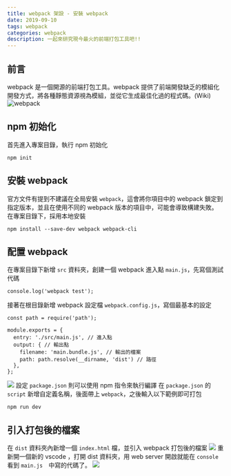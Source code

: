 ```yaml
---
title: webpack 架設 - 安裝 webpack
date: 2019-09-10
tags: webpack
categories: webpack
description: 一起來研究現今最火的前端打包工具吧!!
---
```

## 前言
webpack 是一個開源的前端打包工具。webpack 提供了前端開發缺乏的模組化開發方式，將各種靜態資源視為模組，並從它生成最佳化過的程式碼。(Wiki)
![webpack](https://i.imgur.com/5Z4PSWc.png)
## npm 初始化
首先進入專案目錄，執行 npm 初始化
```
npm init
```
## 安裝 webpack
官方文件有提到不建議在全局安裝 `webpack`，這會將你項目中的 webpack 鎖定到指定版本，並且在使用不同的 webpack 版本的項目中，可能會導致構建失敗。
在專案目錄下，採用本地安裝
```
npm install --save-dev webpack webpack-cli
```
## 配置 webpack
在專案目錄下新增 `src` 資料夾，創建一個 webpack 進入點 `main.js`，先寫個測試代碼
```
console.log('webpack test');
```
接著在根目錄新增 webpack 設定檔 `webpack.config.js`，寫個最基本的設定
```
const path = require('path');

module.exports = {
  entry: './src/main.js', // 進入點
  output: { // 輸出點
    filename: 'main.bundle.js', // 輸出的檔案
    path: path.resolve(__dirname, 'dist') // 路徑
  },
};
```
![](https://i.imgur.com/wcCuNP1.png)
設定 `package.json` 則可以使用 npm 指令來執行編譯
在 `package.json` 的 `script` 新增自定義名稱，後面帶上 `webpack`，之後輸入以下範例即可打包
```
npm run dev
```

## 引入打包後的檔案
在 `dist` 資料夾內新增一個 `index.html` 檔，並引入 webpack 打包後的檔案
![](https://i.imgur.com/jvVy0as.png)
重新開一個新的 vscode ，打開 dist 資料夾，用 web server 開啟就能在 `console` 看到 `main.js`　中寫的代碼了。
![](https://i.imgur.com/1ucYvXW.png)